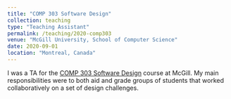 ```yaml
---
title: "COMP 303 Software Design"
collection: teaching
type: "Teaching Assistant"
permalink: /teaching/2020-comp303
venue: "McGill University, School of Computer Science"
date: 2020-09-01
location: "Montreal, Canada"
---
```


I was a TA for the [COMP 303 Software Design](https://www.mcgill.ca/study/2020-2021/courses/comp-303) course at McGill.
My main responsibilities were to both aid and grade groups of students that worked collaboratively on a set of design challenges.
